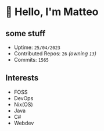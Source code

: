# 👋 Hello, I'm Matteo

## some stuff

- Uptime: `25/04/2023`
- Contributed Repos: `26` *(owning `13`)*
- Commits: `1565`

## Interests

- FOSS
- DevOps
- Nix(OS)
- Java
- C#
- Webdev
